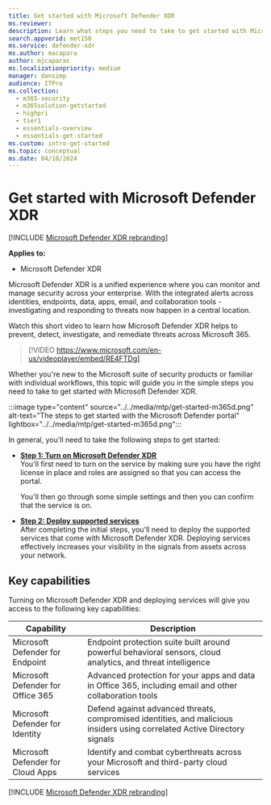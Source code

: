 ```yaml
---
title: Get started with Microsoft Defender XDR
ms.reviewer: 
description: Learn what steps you need to take to get started with Microsoft Defender XDR
search.appverid: met150
ms.service: defender-xdr
ms.author: macapara
author: mjcaparas
ms.localizationpriority: medium
manager: dansimp
audience: ITPro
ms.collection: 
  - m365-security
  - m365solution-getstarted
  - highpri
  - tier1
  - essentials-overview
  - essentials-get-started
ms.custom: intro-get-started
ms.topic: conceptual
ms.date: 04/10/2024
---
```


# Get started with Microsoft Defender XDR

[!INCLUDE [Microsoft Defender XDR rebranding](../includes/microsoft-defender.md)]

**Applies to:**
- Microsoft Defender XDR

Microsoft Defender XDR is a unified experience where you can monitor and manage security across your enterprise. With the integrated alerts across identities, endpoints, data, apps, email, and collaboration tools - investigating and responding to threats now happen in a central location. 

Watch this short video to learn how Microsoft Defender XDR helps to prevent, detect, investigate, and remediate threats across Microsoft 365.  
> [!VIDEO https://www.microsoft.com/en-us/videoplayer/embed/RE4FTDg]

Whether you're new to the Microsoft suite of security products or familiar with individual workflows, this topic will guide you in the simple steps you need to take to get started with Microsoft Defender XDR.

:::image type="content" source="../../media/mtp/get-started-m365d.png" alt-text="The steps to get started with the Microsoft Defender portal" lightbox="../../media/mtp/get-started-m365d.png":::

In general, you'll need to take the following steps to get started:

- **[Step 1: Turn on Microsoft Defender XDR](m365d-enable.md)** <br>
    You'll first need to turn on the service by making sure you have the right license in place and roles are assigned so that you can access the portal. 

    You'll then go through some simple settings and then you can confirm that the service is on.

- **[Step 2: Deploy supported services](deploy-supported-services.md)** <br>
    After completing the initial steps, you'll need to deploy the supported services that come with Microsoft Defender XDR. Deploying services effectively increases your visibility in the signals from assets across your network.


## Key capabilities

Turning on Microsoft Defender XDR and deploying services will give you access to the following key capabilities:


| Capability | Description |
| ------ | ------ |
| Microsoft Defender for Endpoint | Endpoint protection suite built around powerful behavioral sensors, cloud analytics, and threat intelligence |
|Microsoft Defender for Office 365 | Advanced protection for your apps and data in Office 365, including email and other collaboration tools |
| Microsoft Defender for Identity | Defend against advanced threats, compromised identities, and malicious insiders using correlated Active Directory signals |
| Microsoft Defender for Cloud Apps | Identify and combat cyberthreats across your Microsoft and third-party cloud services |
[!INCLUDE [Microsoft Defender XDR rebranding](../includes/defender-m3d-techcommunity.md)]
